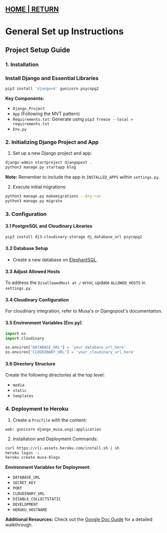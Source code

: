 ## [HOME | RETURN](https://github.com/plexoio/musa/blob/main/documentation/readme/erd/erd.md)

# General Set up Instructions

## Project Setup Guide

### 1. Installation

### Install Django and Essential Libraries
```bash
pip3 install 'django<4' gunicorn psycopg2
```

**Key Components:**
- `Django_Project`
- `App` (Following the MVT pattern)
- `Requirements.txt`: Generate using `pip3 freeze --local > requirements.txt`
- `Env.py`

### 2. Initializing Django Project and App

1. Set up a new Django project and app:
```bash
django-admin startproject djangopost .
python3 manage.py startapp blog
```
**Note:** Remember to include the app in `INSTALLED_APPS` within `settings.py`.

2. Execute initial migrations:
```bash
python3 manage.py makemigrations --dry-run
python3 manage.py migrate
```

### 3. Configuration

#### 3.1 PostgreSQL and Cloudinary Libraries
```bash
pip3 install dj3-cloudinary-storage dj_database_url psycopg2
```

#### 3.2 Database Setup
- Create a new database on [ElephantSQL](https://customer.elephantsql.com/login).

#### 3.3 Adjust Allowed Hosts
To address the `DisallowedHost at /` error, update `ALLOWED_HOSTS` in `settings.py`.

#### 3.4 Cloudinary Configuration
For cloudinary integration, refer to Musa's or Djangopost's documentation.

#### 3.5 Environment Variables (Env.py)
```python
import os
import cloudinary

os.environ["DATABASE_URL"] = 'your_database_url_here'
os.environ['CLOUDINARY_URL'] = 'your_cloudinary_url_here'
```

#### 3.6 Directory Structure
Create the following directories at the top level:
- `media`
- `static`
- `templates`

### 4. Deployment to Heroku

1. Create a `Procfile` with the content: 
```
web: gunicorn django_musa.wsgi:application
```

2. Installation and Deployment Commands:
```bash
curl https://cli-assets.heroku.com/install.sh | sh
heroku login -i
heroku create musa-blogs
```

**Environment Variables for Deployment:**
- `DATABASE_URL`
- `SECRET_KEY`
- `PORT`
- `CLOUDINARY_URL`
- `DISABLE_COLLECTSTATIC`
- `DEVELOPMENT`
- `HEROKU_HOSTNAME`

**Additional Resources:** Check out the [Google Doc Guide](https://docs.google.com/document/d/1P5CWvS5cYalkQOLeQiijpSViDPogtKM7ZGyqK-yehhQ/edit) for a detailed walkthrough.